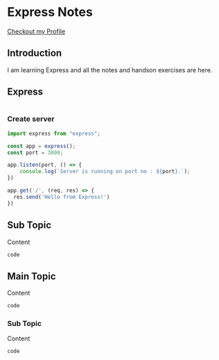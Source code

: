 
# Express Notes
[Checkout my Profile](https://github.com/bhanubhashkar)

## Introduction
I am learning Express and all the notes and handson exercises are here.

## Express

```js

```

### Create server

```js
import express from "express";

const app = express();
const port = 3000;

app.listen(port, () => {
    console.log(`Server is running on port no : ${port}.`);
})

app.get('/', (req, res) => {
  res.send('Hello from Express!')
})

```


## Sub Topic
Content

```js
code
```







## Main Topic
Content

```js
code
```

### Sub Topic
Content

```js
code
```